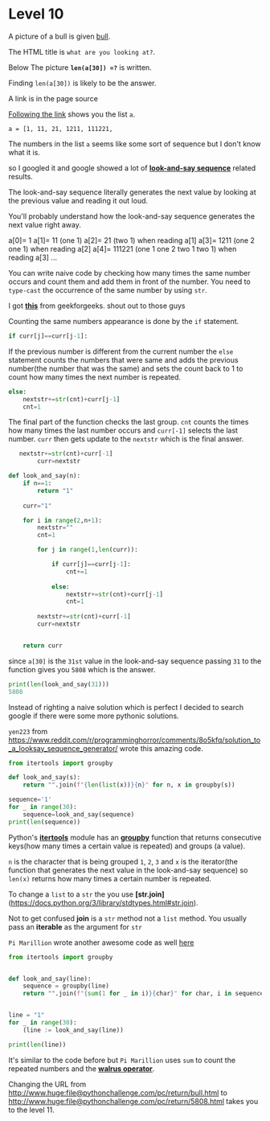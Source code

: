 # Level 10 

A picture of a bull is given [bull](/10/bull.jpg).

The HTML title is `what are you looking at?`. 

Below The picture **`len(a[30]) =?`** is written.


Finding `len(a[30])` is likely to be the answer. 


A link is in the page source <a href="sequence.txt">


Following the [link](http://www.pythonchallenge.com/pc/return/sequence.txt) shows you the list `a`.


```
a = [1, 11, 21, 1211, 111221, 
```


The numbers in the list `a` seems like some sort of sequence but I don't know what it is. 


so I googled it and google showed a lot of **[look-and-say sequence](https://en.wikipedia.org/wiki/Look-and-say_sequence)** related results.


The look-and-say sequence literally generates the next value by looking at the previous value and reading it out loud.


You'll probably understand how the look-and-say sequence generates the next value right away.


a[0]= 1 
a[1]= 11 (one 1)
a[2]= 21 (two 1) when reading a[1]
a[3]= 1211 (one 2 one 1) when reading a[2]
a[4]= 111221 (one 1 one 2 two 1 two 1) when reading a[3]
...


You can write naive code by checking how many times the same number occurs and count them and add them in front of the number.
You need to `type-cast` the occurrence of the same number by using `str`.


I got **[this](https://www.geeksforgeeks.org/look-and-say-sequence/)** from geekforgeeks. shout out to those guys


Counting the same numbers appearance is done by the `if` statement.


```python
if curr[j]==curr[j-1]:
```

If the previous number is different from the current number the `else` statement counts the numbers that were same and adds the previous number(the number that was the same) and sets the count back to 1 to count how many times the next number is repeated.


```python
else:
    nextstr+=str(cnt)+curr[j-1]
    cnt=1
```

The final part of the function checks the last group. `cnt` counts the times how many times the last number occurs and `curr[-1]` selects the last number.
`curr` then gets update to the `nextstr` which is the final answer. 


```python
   nextstr+=str(cnt)+curr[-1]
        curr=nextstr
```


```python
def look_and_say(n):
    if n==1:
        return "1"
    
    curr="1"

    for i in range(2,n+1):
        nextstr=""
        cnt=1

        for j in range(1,len(curr)):

            if curr[j]==curr[j-1]:
                cnt+=1
            
            else:
                nextstr+=str(cnt)+curr[j-1]
                cnt=1
        
        nextstr+=str(cnt)+curr[-1]
        curr=nextstr


    return curr
```

since `a[30]` is the `31st` value in the look-and-say sequence passing `31` to the function gives you `5808` which is the answer. 

```python
print(len(look_and_say(31)))
5808
```

Instead of righting a naive solution which is perfect I decided to search google if there were some more pythonic solutions.

`yen223` from https://www.reddit.com/r/programminghorror/comments/8o5kfq/solution_to_a_looksay_sequence_generator/ wrote this amazing code.

```python
from itertools import groupby

def look_and_say(s):
    return "".join(f"{len(list(x))}{n}" for n, x in groupby(s))

sequence='1'
for _ in range(30):
    sequence=look_and_say(sequence)
print(len(sequence))
```

Python's **[itertools](https://docs.python.org/3/library/itertools.html)** module has an **[groupby](https://docs.python.org/3/library/itertools.html#itertools.groupby)** function that returns consecutive keys(how many times a certain value is repeated) and groups (a value).


`n` is the character that is being grouped `1`, `2`, `3` and `x` is the iterator(the function that generates the next value in the look-and-say sequence) so `len(x)` returns how many times a certain number is repeated. 


To change a `list` to a `str` the you use **[str.join]**(https://docs.python.org/3/library/stdtypes.html#str.join).


Not to get confused **join** is a `str` method not a `list` method. You usually pass an **iterable** as the argument for `str`


`Pi Marillion` wrote another awesome code as well [here](https://stackoverflow.com/questions/71897929/the-look-and-say-sequence-is-the-sequence)

```python
from itertools import groupby


def look_and_say(line):
    sequence = groupby(line)
    return "".join(f"{sum(1 for _ in i)}{char}" for char, i in sequence)


line = "1"
for _ in range(30):
    (line := look_and_say(line))

print(len(line))
```


It's similar to the code before but `Pi Marillion` uses `sum` to count the repeated numbers and the **[walrus operator](https://docs.python.org/3/whatsnew/3.8.html#assignment-expressions)**.


Changing the URL from http://www.huge:file@pythonchallenge.com/pc/return/bull.html to http://www.huge:file@pythonchallenge.com/pc/return/5808.html takes you to the level 11.